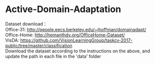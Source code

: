 # Active-Domain-Adaptation

Dataset download：<br />
Office-31: http://people.eecs.berkeley.edu/~jhoffman/domainadapt/ <br />
Office-Home: http://hemanthdv.org/OfficeHome-Dataset/ <br />
VisDA: https://github.com/VisionLearningGroup/taskcv-2017-public/tree/master/classification <br />
Download the dataset according to the instructions on the above, and update the path in each file in the 'data' folder
